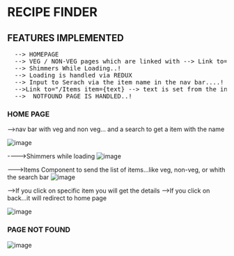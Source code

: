 
# RECIPE FINDER

## FEATURES IMPLEMENTED
<pre>
  --> HOMEPAGE
  --> VEG / NON-VEG pages which are linked with --> Link to="/Items category="Vegetarion"
  --> Shimmers While Loading..!
  --> Loading is handled via REDUX
  --> Input to Serach via the item name in the nav bar....!
  -->Link to="/Items item={text} --> text is set from the input!
  -->  NOTFOUND PAGE IS HANDLED..!     
</pre>






### HOME PAGE
-->nav bar with veg and non veg... and a search to get a item with the name

![image](https://github.com/user-attachments/assets/d9388ca5-7663-4fd9-bd80-bcfea160068a)

---->Shimmers while loading
![image](https://github.com/user-attachments/assets/6075e546-3daf-4d51-b857-e00e92025fbd)

--->Items Component to send the list of items...like veg, non-veg, or whith the search bar
![image](https://github.com/user-attachments/assets/f9211999-5a9d-4b4d-9b9f-f5e50154f093)


-->If you click on specific item you will get the details
-->If you click on back...it will redirect to home page

![image](https://github.com/user-attachments/assets/3d5f0d9e-d8df-4177-a6af-ed9336fe21af)



### PAGE NOT FOUND
![image](https://github.com/user-attachments/assets/8fa529ea-5d90-4799-b5fd-82cb1acccb16)

